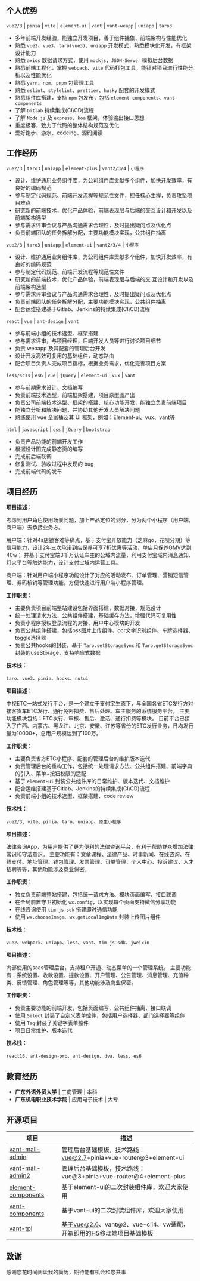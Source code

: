 <script setup>
import UserInfo from './components/UserInfo.vue'
import ExperienceCard from './components/ExperienceCard.vue'
</script>

<UserInfo />

## 个人优势

`vue2/3` | `pinia` | `vite` | `element-ui` | `vant` | `vant-weapp` | `uniapp` | `taro3`

- 多年前端开发经验，能独立开发项目，善于组件抽象、前端架构与性能优化
- 熟悉 `vue2`、`vue3`、`taro(vue3)`、`uniapp` 开发模式，熟悉模块化开发，有框架设计能力
- 熟悉 `axios` 数据请求方式，使用 `mockjs`，`JSON-Server` 模拟后台数据
- 熟悉前端⼯程化，掌握 `webpack`、`vite` 代码打包工具，能针对项目进行性能分析以及性能优化
- 熟悉 `yarn`、`npm`、`pnpm` 包管理工具
- 熟悉 `eslint`、`stylelint`、`prettier`、`husky` 配套的开发模式
- 熟悉组件库搭建，支持 `npm` 包发布，包括 `element-components`、`vant-components`
- 了解 `Gitlab` 持续集成(CI\CD)流程
- 了解 `Node.js` 及 `express`、`koa` 框架，体验输出接口思想
- 重度极客，致力于代码的整体结构规范及优化
- 爱好跑步、游水、codeing、源码阅读

## 工作经历

<ExperienceCard title="广州兴工科技有限公司 | 技术中心 | 高级前端" value="2022.11 - 至今" size="small">

`vue2/3` | `taro3` | `uniapp` | `element-plus` | `vant2/3/4` | `小程序`

- 设计、维护通用业务组件库，为公司组件库贡献多个组件，加快开发效率，有良好的编码规范
- 参与制定代码规范、前端开发流程等规范性文件，担任核心主程，负责攻坚项目难点
- 研究新的前端技术，优化产品体验，前端表现层与后端的交互设计和开发以及前端架构选型
- 参与需求评审会议与产品沟通需求合理性，及时提出疑问点及优化点
- 负责前端团队的任务拆解分配，主要功能模块实现，公共组件抽离

</ExperienceCard>

<ExperienceCard title="广东中视信息科技有限公司 | 技术中心 | 高级前端" value="2020.09 - 2022.10" size="small">

`vue2/3` | `taro3` | `uniapp` | `element-ui` | `vant2/3/4` | `小程序`

- 设计、维护通用业务组件库，为公司组件库贡献多个组件，加快开发效率，有良好的编码规范
- 参与制定代码规范、前端开发流程等规范性文件
- 研究新的前端技术，优化产品体验，前端表现层与后端的交 互设计和开发以及前端架构选型
- 参与需求评审会议与产品沟通需求合理性，及时提出疑问点及优化点
- 负责前端团队的任务拆解分配，主要功能模块实现，公共组件抽离
- 配合运维搭建基于Gitlab、Jenkins的持续集成(CI\CD)流程

</ExperienceCard>

<ExperienceCard title="广州创思云网络科技有限公司 | 技术部 | 前端工程师" value="2019.04 - 2020.06" size="small">

`react` | `vue` | `ant-design` | `vant`

- 参与前端小组的技术选型、框架搭建
- 参与需求评审，与项目经理，后端开发人员等进行讨论项目细节
- 负责 webapp 及其配套的管理后台开发
- 设计开发高效可复用的基础组件，动态路由
- 配合项目负责人完成项目指标，根据业务需求，优化完善项目方案

</ExperienceCard>

<ExperienceCard title="佛山市电子口岸有限公司 | 技术部 | 前端工程师" value="2015.11 - 2019.04" size="small">

`less/scss` | `es6` | `vue` | `jQuery` | `element-ui` | `vux` | `vant`

- 参与前期需求设计、文档编写
- 负责前端技术选型，前端框架搭建，项目原型图产出
- 负责公司前端技术选型、框架的搭建、核心功能开发，能独立负责前端项目
- 能独立分析和解决问题，并协助其他开发人员解决问题
- 熟练使用 vue 全家桶及其 UI 框架，例如：Element-ui、vux、vant等

</ExperienceCard>

<ExperienceCard title="广东优匙网络技术有限公司 | 技术部 | 前端实习" value="2015.02 - 2015.08" size="small">

`html` | `javascript` | `css` | `jQuery` | `bootstrap`

- 负责产品功能的前端开发工作
- 根据设计图完成静态页的编写
- 完成前后端联调
- 修复测试、验收过程中发现的 bug
- 完成前端代码的发布

</ExperienceCard>

## 项目经历

<ExperienceCard title="4S店SAAS系统-支付宝小程序" value="2022.02 - 2022.08" background>

**项目描述：**

考虑到用户角色使用场景问题，加上产品定位的划分，分为两个小程序（用户端，商户端）去承接业务方。

用户端：针对4s店锁客难等痛点，基于支付宝开放能力（芝麻go，花呗分期）等信用能力，设计2年三次承诺到店保养可享7折优惠等活动，单店月保养GMV达到40w；
并基于支付宝端3千万认证车主的公域内流量，利用支付宝域内消息通知、灯火平台等触达能力，设计支付宝域内运营工具。

商户端：针对用户端小程序功能设计了对应的活动发布、订单管理、营销短信管理、券码核销等管理功能，方便快速进行用户端小程序管理。

**工作职责：**

- 主要负责项目前端整站建设包括界面搭建，数据对接，规范设计
- 统一处理请求方法，公共组件搭建，基础缓存方法，增强代码可复用性
- 负责小程序授权登录流程的对接、用户中心模块的开发
- 负责公共组件搭建，包括oss图片上传组件、ocr文字识别组件、车牌选择器、toggle选择器
- 负责公共hooks的封装，基于 `Taro.setStorageSync` 和 `Taro.getStorageSync` 封装的useStorage，支持响应式数据

**技术栈：**

`taro`、`vue3`、`pinia`、`hooks`、`nutui`

</ExperienceCard>

<ExperienceCard title="中视ETC一站式发行平台" value="2020.09 - 2022.10" background>

**项目描述：**

中视ETC一站式发行平台，是一个建立于支付宝生态下，与全国各省ETC发行方对接客货车ETC发行、通行免密扣费、售后处理、车主服务的系统服务平台。
主要功能模块包括：ETC发行、审核、售后、激活、通行扣费等模块。
目前平台已接入了广西、内蒙古、黑龙江、北京、安徽、江苏等省份的ETC发行业务，日均发行量为10000+，总用户规模达到了100万。

**工作职责：**

- 主要负责省方ETC小程序、配套的管理后台的维护版本迭代
- 负责管理后台的重构工作，包括统一处理请求方法、公共组件搭建、前端字典的引入、菜单+按钮权限的适配
- 基于 `element-ui` 封装公共组件库的日常维护、版本迭代、文档维护
- 配合运维搭建基于Gitlab、Jenkins的持续集成(CI\CD)流程
- 负责前端小组的技术选型、框架搭建、code review

**技术栈：**

`vue2/3`、`vite`、`pinia`、`taro`、`uniapp`、`原生小程序`

</ExperienceCard>

<ExperienceCard title="同律人-法律咨询" value="2020.01 - 2020.07" background>

**项目描述：**

法律咨询App，为用户提供了更为便利的法律咨询平台，有利于帮助群众增加法律常识和守法意识。
主要功能有：文章课程、法律产品、时事新闻、在线咨询、在线支付、地址管理、钱包管理、发票管理、订单管理、个人中心、投诉建议、人才招聘等等，其他功能涉及商业保密。

**工作职责：**

- 独立负责前端整站搭建，包括统一请求方法、模块页面编写、接口联调
- 在全局前置守卫初始化 `wx.config`，以实现每个页面支持微信分享功能
- 在线咨询使用 `tim-js-sdk` 搭建即时通信功能
- 使用 `wx.chooseImage`、`wx.getLocalImgData` 封装上传图片组件

**技术栈：**

`vue2`、`webpack`、`uniapp`、`less`、`vant`、`tim-js-sdk`、`jweixin`

</ExperienceCard>

<ExperienceCard title="公司-内部管理后台" value="2019.08 - 2020.12" background>

**项目描述：**

内部使用的saas管理后台，支持租户开通、动态菜单的一个管理系统。
主要功能有：系统设置、收款设置、提款设置、开户管理、公告管理、消息管理、充值种类、反馈管理、角色管理等等，其他功能涉及商业保密。

**工作职责：**

- 负责主要功能的前端开发，包括页面编写、公共组件抽离、接口联调
- 使用 `Select` 封装了自定义表单控件，包括用户选择器、部门选择器等组件
- 使用 `Tag` 封装了关键字表单控件
- 项目日常维护、版本迭代

**技术栈：**

`react16`、`ant-design-pro`、`ant-design`、`dva`、`less`、`es6`

</ExperienceCard>

## 教育经历

- **广东外语外贸大学** | 工商管理 | 本科
- **广东机电职业技术学院** | 应用电子技术 | 大专

## 开源项目

| 项目                                                                    | 描述                                                  |
|-----------------------------------------------------------------------|-----------------------------------------------------|
| [vant-mall-admin](https://github.com/zehuichan/vant-mall-admin)       | 管理后台基础模板，技术路线：vue@2.7+pinia+vue-router@3+element-ui |
| [vant-mall-admin2](https://github.com/zehuichan/vant-mall-admin-next) | 管理后台基础模板，技术路线：vue@3+pinia+vue-router@4+element-plus |
| [element-components](https://github.com/zehuichan/element-components) | 基于element-ui的二次封装组件库，欢迎大家使用                         |
| [vant-components](https://github.com/zehuichan/vant-components)       | 基于vant-ui的二次封装组件库，欢迎大家使用                            |
| [vant-tpl](https://github.com/zehuichan/vant-tpl)                     | 基于vue@2.6、vant@2、vue-cli4、vw适配，开箱即用的H5移动端项目基础模板     |

## 致谢

感谢您花时间阅读我的简历，期待能有机会和您共事
